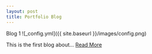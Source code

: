 ```yaml
---
layout: post
title: Portfolio Blog
---
```


Blog 1
![_config.yml]({{ site.baseurl }}/images/config.png)

This is the first blog about...  [Read More](https://github.com/barryclark/jekyll-now)
